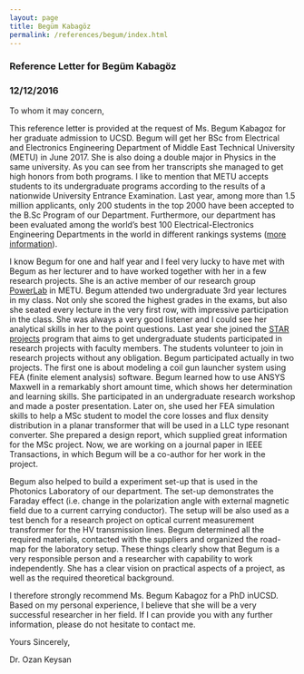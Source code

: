```yaml
---
layout: page
title: Begüm Kabagöz
permalink: /references/begum/index.html
---
```


### Reference Letter for Begüm Kabagöz

### 12/12/2016

To whom it may concern,

This reference letter is provided at the request of Ms. Begum Kabagoz for her graduate admission to UCSD. Begum will get her BSc from Electrical and Electronics Engineering Department of Middle East Technical University (METU) in June 2017. She is also doing a double major in Physics in the same university. As you can see from her transcripts she managed to get high honors from both programs. I like to mention that METU accepts students to its undergraduate programs according to the results of a nationwide University Entrance Examination. Last year, among more than 1.5 million applicants, only 200 students in the top 2000 have been accepted to the B.Sc Program of our Department. Furthermore, our department has been evaluated among the world’s best 100 Electrical-Electronics Engineering Departments in the world in different rankings systems ([more information](http://eee2.metu.edu.tr/discover-metu-eee)). 

I know Begum for one and half year and I feel very lucky to have met with Begum as her lecturer and to have worked together with her in a few research projects. She is an active member of our research group [PowerLab](http://power.eee.metu.edu.tr/people/) in METU. Begum attended two undergraduate 3rd year lectures in my class. Not only she scored the highest grades in the exams, but also she seated every lecture in the very first row, with impressive participation in the class. She was always a very good listener and I could see her analytical skills in her to the point questions. Last year she joined the [STAR projects](http://star.eee.metu.edu.tr/) program that aims to get undergraduate students participated in research projects with faculty members. The students volunteer to join in research projects without any obligation. Begum participated actually in two projects. The first one is about modeling a coil gun launcher system using FEA (finite element analysis) software. Begum learned how to use ANSYS Maxwell in a remarkably short amount time, which shows her determination and learning skills. She participated in an undergraduate research workshop and made a poster presentation. Later on, she used her FEA simulation skills to help a MSc student to model the core losses and flux density distribution in a planar transformer that will be used in a LLC type resonant converter. She prepared a design report, which supplied great information for the MSc project. Now, we are working on a journal paper in IEEE Transactions, in which Begum will be a co-author for her work in the project.

Begum also helped to build a experiment set-up that is used in the Photonics Laboratory of our department. The set-up demonstrates the Faraday effect (i.e. change in the polarization angle with external magnetic field due to a current carrying conductor). The setup will be also used as a test bench for a research project on optical current measurement transformer for the HV transmission lines. Begum determined all the required materials, contacted with the suppliers and organized the road-map for the laboratory setup. These things clearly show that Begum is a very responsible person and a researcher with capability to work independently. She has a clear vision on practical aspects of a project, as well as the required theoretical background.

I therefore strongly recommend Ms. Begum Kabagoz for a PhD inUCSD. Based on my personal experience, I believe that she will be a very successful researcher in her field. If I can provide you with any further information, please do not hesitate to contact me.

Yours Sincerely,

Dr. Ozan Keysan
